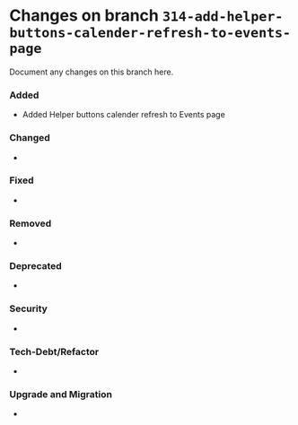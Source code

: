 # Changes on branch `314-add-helper-buttons-calender-refresh-to-events-page`
Document any changes on this branch here.
### Added
- Added Helper buttons calender refresh to Events page 

### Changed
- 

### Fixed
- 

### Removed
- 

### Deprecated
- 

### Security
- 

### Tech-Debt/Refactor
- 

### Upgrade and Migration
- 
